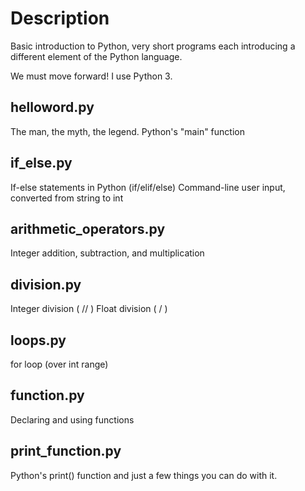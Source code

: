 # Description

Basic introduction to Python, very short programs each introducing a different element of the Python language.

We must move forward! I use Python 3.


## helloword.py
The man, the myth, the legend.
Python's "main" function

## if_else.py
If-else statements in Python (if/elif/else)
Command-line user input, converted from string to int

## arithmetic_operators.py
Integer addition, subtraction, and multiplication

## division.py
Integer division ( // )
Float division ( / )

## loops.py
for loop (over int range)

## function.py
Declaring and using functions

## print_function.py
Python's print() function and just a few things you can do with it.
